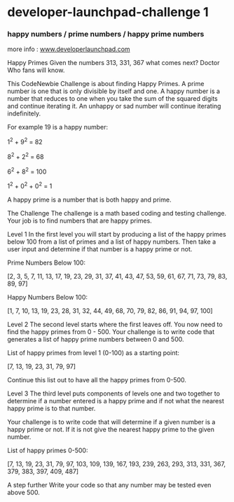 # developer-launchpad-challenge 1
### happy numbers / prime numbers / happy prime numbers

more info : www.developerlaunchpad.com

Happy Primes
Given the numbers 313, 331, 367 what comes next? Doctor Who fans will know.

This CodeNewbie Challenge is about finding Happy Primes. A prime number is one that is only divisible by itself and one. A happy number is a number that reduces to one when you take the sum of the squared digits and continue iterating it. An unhappy or sad number will continue iterating indefinitely.

For example 19 is a happy number:

1<sup>2</sup> + 9<sup>2</sup> = 82

8<sup>2</sup> + 2<sup>2</sup> = 68

6<sup>2</sup> + 8<sup>2</sup> = 100

1<sup>2</sup> + 0<sup>2</sup> + 0<sup>2</sup> = 1

A happy prime is a number that is both happy and prime.

The Challenge
The challenge is a math based coding and testing challenge. Your job is to find numbers that are happy primes.

Level 1
In the first level you will start by producing a list of the happy primes below 100 from a list of primes and a list of happy numbers. Then take a user input and determine if that number is a happy prime or not.

Prime Numbers Below 100:

[2, 3, 5, 7, 11, 13, 17, 19, 23, 29, 31, 37, 41, 43, 47, 53, 59, 61, 67, 71, 73, 79, 83, 89, 97]

Happy Numbers Below 100:

[1, 7, 10, 13, 19, 23, 28, 31, 32, 44, 49, 68, 70, 79, 82, 86, 91, 94, 97, 100]

Level 2
The second level starts where the first leaves off. You now need to find the happy primes from 0 - 500. Your challenge is to write code that generates a list of happy prime numbers between 0 and 500.

List of happy primes from level 1 (0-100) as a starting point:

[7, 13, 19, 23, 31, 79, 97]

Continue this list out to have all the happy primes from 0-500.

Level 3
The third level puts components of levels one and two together to determine if a number entered is a happy prime and if not what the nearest happy prime is to that number.

Your challenge is to write code that will determine if a given number is a happy prime or not. If it is not give the nearest happy prime to the given number.

List of happy primes 0-500:

[7, 13, 19, 23, 31, 79, 97, 103, 109, 139, 167, 193, 239, 263, 293, 313, 331, 367, 379, 383, 397, 409, 487]

A step further
Write your code so that any number may be tested even above 500.
